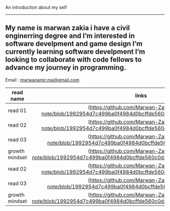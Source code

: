 An introduction about my self 

---
My name is marwan zakia i have a civil enginerring degree and I’m interested in software develpment and game design I’m currently learning software develpment I’m looking to collaborate with code fellows to advance my journey in programming. 
----

 Email : marwanamir.ma@gmail.com

| read name       |links           | 
| ------------- |:-------------:| 
| read 01    | (https://github.com/Marwan-Zakia/reading-note/blob/1992954d7c499ba0f4984d0bcffde560c0d27daf/read%2001%20.md) |
| read 02      | (https://github.com/Marwan-Zakia/reading-note/blob/1992954d7c499ba0f4984d0bcffde560c0d27daf/read%2002%20.md)    |  
| read 03 | (https://github.com/Marwan-Zakia/reading-note/blob/1992954d7c499ba0f4984d0bcffde560c0d27daf/read%2003.md)   |   
| growth mindset    |(https://github.com/Marwan-Zakia/reading-note/blob/1992954d7c499ba0f4984d0bcffde560c0d27daf/Growth%20mindset%20.md)          | 
| read 02      | (https://github.com/Marwan-Zakia/reading-note/blob/1992954d7c499ba0f4984d0bcffde560c0d27daf/read%2002%20.md)    |  
| read 03 | (https://github.com/Marwan-Zakia/reading-note/blob/1992954d7c499ba0f4984d0bcffde560c0d27daf/read%2003.md)   |   
| growth mindset    |(https://github.com/Marwan-Zakia/reading-note/blob/1992954d7c499ba0f4984d0bcffde560c0d27daf/Growth%20mindset%20.md)          | 
